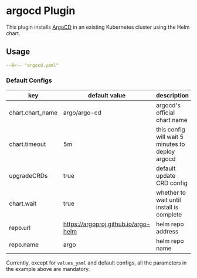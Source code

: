 # argocd Plugin

This plugin installs [ArgoCD](https://argoproj.github.io/cd/) in an existing Kubernetes cluster using the Helm chart.

## Usage

```yaml
--8<-- "argocd.yaml"
```

### Default Configs

| key | default value | description |
|  ----  | ----  | ----  |
| chart.chart_name | argo/argo-cd | argocd's official chart name |
| chart.timeout | 5m | this config will wait 5 minutes to deploy argocd |
| upgradeCRDs | true | default update CRD config |
| chart.wait | true | whether to wait until install is complete |
| repo.url | https://argoproj.github.io/argo-helm | helm repo address |
| repo.name | argo | helm repo name |

Currently, except for `values_yaml` and default configs, all the parameters in the example above are mandatory.